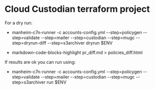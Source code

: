 # Cloud Custodian terraform project 

For a dry run:

- manheim-c7n-runner -c accounts-config.yml --step=policygen --step=validate --step=mailer --step=custodian --step=mugc --step=dryrun-diff --step=s3archiver dryrun $ENV

- markdown-code-blocks-highlight pr_diff.md > policies_diff.html

If results are ok you can run using:

- manheim-c7n-runner -c accounts-config.yml --step=policygen --step=validate --step=mailer --step=custodian --step=mugc --step=s3archiver run $ENV

